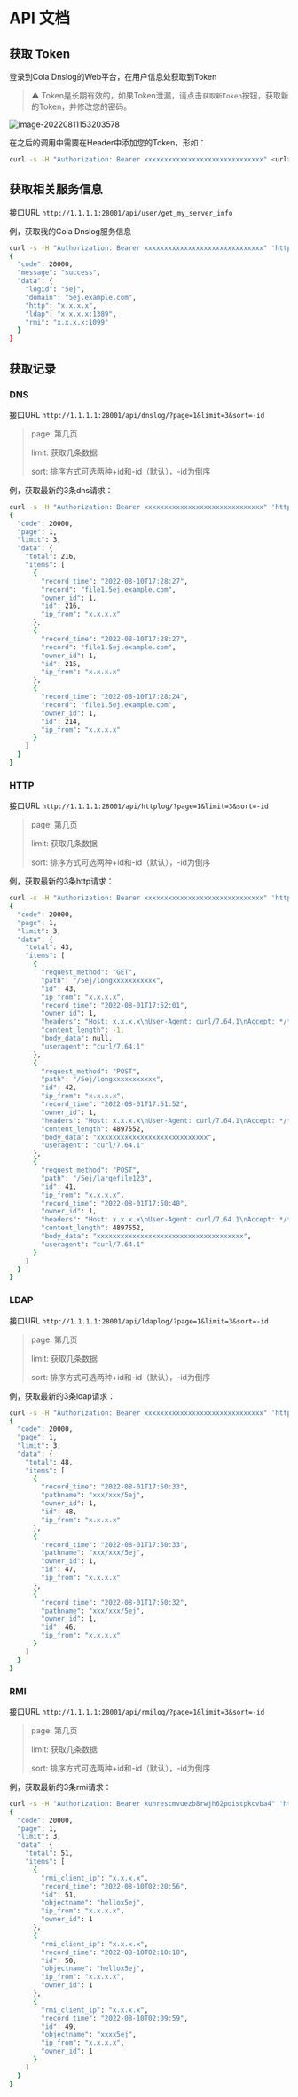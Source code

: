 # API 文档

## 获取 Token

登录到Cola Dnslog的Web平台，在用户信息处获取到Token

> ⚠️ Token是长期有效的，如果Token泄漏，请点击`获取新Token`按钮，获取新的Token，并修改您的密码。

![image-20220811153203578](docs_resource/image-20220811153203578.png)

在之后的调用中需要在Header中添加您的Token，形如：

```sh
curl -s -H "Authorization: Bearer xxxxxxxxxxxxxxxxxxxxxxxxxxxxxx" <url>
```

## 获取相关服务信息

接口URL `http://1.1.1.1:28001/api/user/get_my_server_info`

例，获取我的Cola Dnslog服务信息

```sh
curl -s -H "Authorization: Bearer xxxxxxxxxxxxxxxxxxxxxxxxxxxxxx" 'http://1.1.1.1:28001/api/user/get_my_server_info' | jq
{
  "code": 20000,
  "message": "success",
  "data": {
    "logid": "5ej",
    "domain": "5ej.example.com",
    "http": "x.x.x.x",
    "ldap": "x.x.x.x:1389",
    "rmi": "x.x.x.x:1099"
  }
}
```

## 获取记录

### DNS

接口URL `http://1.1.1.1:28001/api/dnslog/?page=1&limit=3&sort=-id`

> page: 第几页
>
> limit: 获取几条数据
>
> sort: 排序方式可选两种+id和-id（默认），-id为倒序

例，获取最新的3条dns请求：

```sh
curl -s -H "Authorization: Bearer xxxxxxxxxxxxxxxxxxxxxxxxxxxxxx" 'http://1.1.1.1:28001/api/dnslog/?page=1&limit=3&sort=-id' | jq
{
  "code": 20000,
  "page": 1,
  "limit": 3,
  "data": {
    "total": 216,
    "items": [
      {
        "record_time": "2022-08-10T17:28:27",
        "record": "file1.5ej.example.com",
        "owner_id": 1,
        "id": 216,
        "ip_from": "x.x.x.x"
      },
      {
        "record_time": "2022-08-10T17:28:27",
        "record": "file1.5ej.example.com",
        "owner_id": 1,
        "id": 215,
        "ip_from": "x.x.x.x"
      },
      {
        "record_time": "2022-08-10T17:28:24",
        "record": "file1.5ej.example.com",
        "owner_id": 1,
        "id": 214,
        "ip_from": "x.x.x.x"
      }
    ]
  }
}
```

### HTTP

接口URL `http://1.1.1.1:28001/api/httplog/?page=1&limit=3&sort=-id`

> page: 第几页
>
> limit: 获取几条数据
>
> sort: 排序方式可选两种+id和-id（默认），-id为倒序

例，获取最新的3条http请求：

```sh
curl -s -H "Authorization: Bearer xxxxxxxxxxxxxxxxxxxxxxxxxxxxxx" 'http://1.1.1.1:28001/api/httplog/?page=1&limit=3&sort=-id' | jq
{
  "code": 20000,
  "page": 1,
  "limit": 3,
  "data": {
    "total": 43,
    "items": [
      {
        "request_method": "GET",
        "path": "/5ej/longxxxxxxxxxxx",
        "id": 43,
        "ip_from": "x.x.x.x",
        "record_time": "2022-08-01T17:52:01",
        "owner_id": 1,
        "headers": "Host: x.x.x.x\nUser-Agent: curl/7.64.1\nAccept: */*\n\n",
        "content_length": -1,
        "body_data": null,
        "useragent": "curl/7.64.1"
      },
      {
        "request_method": "POST",
        "path": "/5ej/longxxxxxxxxxxx",
        "id": 42,
        "ip_from": "x.x.x.x",
        "record_time": "2022-08-01T17:51:52",
        "owner_id": 1,
        "headers": "Host: x.x.x.x\nUser-Agent: curl/7.64.1\nAccept: */*\nContent-Length: 4897552\nContent-Type: application/x-www-form-urlencoded\nExpect: 100-continue\n\n",
        "content_length": 4897552,
        "body_data": "xxxxxxxxxxxxxxxxxxxxxxxxxxxx",
        "useragent": "curl/7.64.1"
      },
      {
        "request_method": "POST",
        "path": "/5ej/largefile123",
        "id": 41,
        "ip_from": "x.x.x.x",
        "record_time": "2022-08-01T17:50:40",
        "owner_id": 1,
        "headers": "Host: x.x.x.x\nUser-Agent: curl/7.64.1\nAccept: */*\nContent-Length: 4897552\nContent-Type: application/x-www-form-urlencoded\nExpect: 100-continue\n\n",
        "content_length": 4897552,
        "body_data": "xxxxxxxxxxxxxxxxxxxxxxxxxxxxxxxxxxxxx",
        "useragent": "curl/7.64.1"
      }
    ]
  }
}
```

### LDAP

接口URL `http://1.1.1.1:28001/api/ldaplog/?page=1&limit=3&sort=-id`

> page: 第几页
>
> limit: 获取几条数据
>
> sort: 排序方式可选两种+id和-id（默认），-id为倒序

例，获取最新的3条ldap请求：

```sh
curl -s -H "Authorization: Bearer xxxxxxxxxxxxxxxxxxxxxxxxxxxxxx" 'http://1.1.1.1:28001/api/ldaplog/?page=1&limit=3&sort=-id' | jq
{
  "code": 20000,
  "page": 1,
  "limit": 3,
  "data": {
    "total": 48,
    "items": [
      {
        "record_time": "2022-08-01T17:50:33",
        "pathname": "xxx/xxx/5ej",
        "owner_id": 1,
        "id": 48,
        "ip_from": "x.x.x.x"
      },
      {
        "record_time": "2022-08-01T17:50:33",
        "pathname": "xxx/xxx/5ej",
        "owner_id": 1,
        "id": 47,
        "ip_from": "x.x.x.x"
      },
      {
        "record_time": "2022-08-01T17:50:32",
        "pathname": "xxx/xxx/5ej",
        "owner_id": 1,
        "id": 46,
        "ip_from": "x.x.x.x"
      }
    ]
  }
}
```

### RMI

接口URL `http://1.1.1.1:28001/api/rmilog/?page=1&limit=3&sort=-id`

> page: 第几页
>
> limit: 获取几条数据
>
> sort: 排序方式可选两种+id和-id（默认），-id为倒序

例，获取最新的3条rmi请求：

```sh
curl -s -H "Authorization: Bearer kuhrescmvuezb8rwjh62poistpkcvba4" 'http://1.1.1.1:28001/api/rmilog/?page=1&limit=3&sort=-id' | jq
{
  "code": 20000,
  "page": 1,
  "limit": 3,
  "data": {
    "total": 51,
    "items": [
      {
        "rmi_client_ip": "x.x.x.x",
        "record_time": "2022-08-10T02:20:56",
        "id": 51,
        "objectname": "hellox5ej",
        "ip_from": "x.x.x.x",
        "owner_id": 1
      },
      {
        "rmi_client_ip": "x.x.x.x",
        "record_time": "2022-08-10T02:10:18",
        "id": 50,
        "objectname": "hellox5ej",
        "ip_from": "x.x.x.x",
        "owner_id": 1
      },
      {
        "rmi_client_ip": "x.x.x.x",
        "record_time": "2022-08-10T02:09:59",
        "id": 49,
        "objectname": "xxxx5ej",
        "ip_from": "x.x.x.x",
        "owner_id": 1
      }
    ]
  }
}
```






